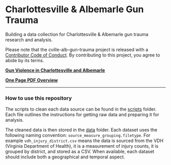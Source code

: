# Charlottesville & Albemarle Gun Trauma

Building a data collection for Charlottesville & Albemarle gun trauma research and analysis.

Please note that the cville-alb-gun-trauma project is released with a [Contributor Code of Conduct](https://contributor-covenant.org/version/2/1/CODE_OF_CONDUCT.html). By contributing to this project, you agree to abide by its terms.

**[Gun Violence in Charlottesville and Albemarle](https://virginiaequitycenter.github.io/cville-alb-gun-trauma/)**

**[One Page PDF Overview](https://virginiaequitycenter.github.io/cville-alb-gun-trauma/Gun%20Violence%20Data%20One-Pager.pdf)**

--------------------

### How to use this repository

The scripts to clean each data source can be found in the [scripts](https://github.com/virginiaequitycenter/cville-alb-gun-trauma/tree/main/scripts) folder. Each file outlines the instructions for getting raw data and preparing it for analysis. 

The cleaned data is then stored in the [data](https://github.com/virginiaequitycenter/cville-alb-gun-trauma/tree/main/data) folder. Each dataset uses the following naming convention: `source_measure_grouping.filetype`. For example `vdh_injury_district.csv` means the data is sourced from the VDH (Virginia Department of Health), it is a measurement of injury counts, it is grouped by district, and stored as a CSV. When available, each dataset should include both a geographical and temporal aspect. 
